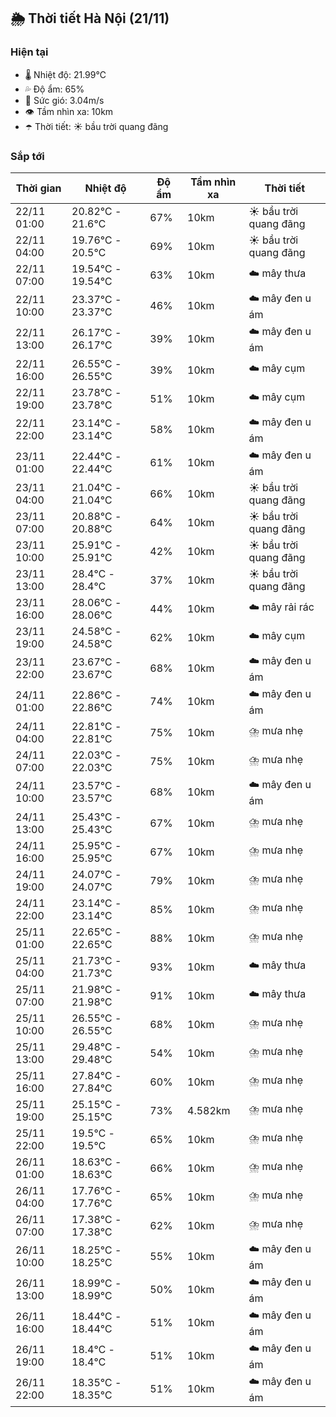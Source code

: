 ## 🌦️ Thời tiết Hà Nội (21/11)

### Hiện tại

- 🌡️ Nhiệt độ: 21.99℃
- 💦 Độ ẩm: 65%
- 💨 Sức gió: 3.04m/s
- 👁️ Tầm nhìn xa: 10km
- ☂️ Thời tiết: ☀️ bầu trời quang đãng

### Sắp tới

| Thời gian | Nhiệt độ | Độ ẩm | Tầm nhìn xa | Thời tiết |
| --- | --- | --- | --- | --- |
| 22/11 01:00 | 20.82℃ - 21.6℃ | 67% | 10km | ☀️ bầu trời quang đãng |
| 22/11 04:00 | 19.76℃ - 20.5℃ | 69% | 10km | ☀️ bầu trời quang đãng |
| 22/11 07:00 | 19.54℃ - 19.54℃ | 63% | 10km | ☁️ mây thưa |
| 22/11 10:00 | 23.37℃ - 23.37℃ | 46% | 10km | ☁️ mây đen u ám |
| 22/11 13:00 | 26.17℃ - 26.17℃ | 39% | 10km | ☁️ mây đen u ám |
| 22/11 16:00 | 26.55℃ - 26.55℃ | 39% | 10km | ☁️ mây cụm |
| 22/11 19:00 | 23.78℃ - 23.78℃ | 51% | 10km | ☁️ mây cụm |
| 22/11 22:00 | 23.14℃ - 23.14℃ | 58% | 10km | ☁️ mây đen u ám |
| 23/11 01:00 | 22.44℃ - 22.44℃ | 61% | 10km | ☁️ mây đen u ám |
| 23/11 04:00 | 21.04℃ - 21.04℃ | 66% | 10km | ☀️ bầu trời quang đãng |
| 23/11 07:00 | 20.88℃ - 20.88℃ | 64% | 10km | ☀️ bầu trời quang đãng |
| 23/11 10:00 | 25.91℃ - 25.91℃ | 42% | 10km | ☀️ bầu trời quang đãng |
| 23/11 13:00 | 28.4℃ - 28.4℃ | 37% | 10km | ☀️ bầu trời quang đãng |
| 23/11 16:00 | 28.06℃ - 28.06℃ | 44% | 10km | ☁️ mây rải rác |
| 23/11 19:00 | 24.58℃ - 24.58℃ | 62% | 10km | ☁️ mây cụm |
| 23/11 22:00 | 23.67℃ - 23.67℃ | 68% | 10km | ☁️ mây đen u ám |
| 24/11 01:00 | 22.86℃ - 22.86℃ | 74% | 10km | ☁️ mây đen u ám |
| 24/11 04:00 | 22.81℃ - 22.81℃ | 75% | 10km | ⛈️ mưa nhẹ |
| 24/11 07:00 | 22.03℃ - 22.03℃ | 75% | 10km | ⛈️ mưa nhẹ |
| 24/11 10:00 | 23.57℃ - 23.57℃ | 68% | 10km | ☁️ mây đen u ám |
| 24/11 13:00 | 25.43℃ - 25.43℃ | 67% | 10km | ⛈️ mưa nhẹ |
| 24/11 16:00 | 25.95℃ - 25.95℃ | 67% | 10km | ⛈️ mưa nhẹ |
| 24/11 19:00 | 24.07℃ - 24.07℃ | 79% | 10km | ⛈️ mưa nhẹ |
| 24/11 22:00 | 23.14℃ - 23.14℃ | 85% | 10km | ⛈️ mưa nhẹ |
| 25/11 01:00 | 22.65℃ - 22.65℃ | 88% | 10km | ⛈️ mưa nhẹ |
| 25/11 04:00 | 21.73℃ - 21.73℃ | 93% | 10km | ☁️ mây thưa |
| 25/11 07:00 | 21.98℃ - 21.98℃ | 91% | 10km | ☁️ mây thưa |
| 25/11 10:00 | 26.55℃ - 26.55℃ | 68% | 10km | ⛈️ mưa nhẹ |
| 25/11 13:00 | 29.48℃ - 29.48℃ | 54% | 10km | ⛈️ mưa nhẹ |
| 25/11 16:00 | 27.84℃ - 27.84℃ | 60% | 10km | ⛈️ mưa nhẹ |
| 25/11 19:00 | 25.15℃ - 25.15℃ | 73% | 4.582km | ⛈️ mưa nhẹ |
| 25/11 22:00 | 19.5℃ - 19.5℃ | 65% | 10km | ⛈️ mưa nhẹ |
| 26/11 01:00 | 18.63℃ - 18.63℃ | 66% | 10km | ⛈️ mưa nhẹ |
| 26/11 04:00 | 17.76℃ - 17.76℃ | 65% | 10km | ⛈️ mưa nhẹ |
| 26/11 07:00 | 17.38℃ - 17.38℃ | 62% | 10km | ⛈️ mưa nhẹ |
| 26/11 10:00 | 18.25℃ - 18.25℃ | 55% | 10km | ☁️ mây đen u ám |
| 26/11 13:00 | 18.99℃ - 18.99℃ | 50% | 10km | ☁️ mây đen u ám |
| 26/11 16:00 | 18.44℃ - 18.44℃ | 51% | 10km | ☁️ mây đen u ám |
| 26/11 19:00 | 18.4℃ - 18.4℃ | 51% | 10km | ☁️ mây đen u ám |
| 26/11 22:00 | 18.35℃ - 18.35℃ | 51% | 10km | ☁️ mây đen u ám |
